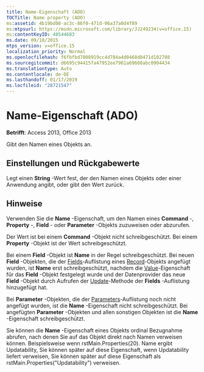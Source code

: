 ```yaml
---
title: Name-Eigenschaft (ADO)
TOCTitle: Name property (ADO)
ms:assetid: 4b19bd08-ac3c-86f0-471d-06a37a0d4f89
ms:mtpsurl: https://msdn.microsoft.com/library/JJ249234(v=office.15)
ms:contentKeyID: 48544683
ms.date: 09/18/2015
mtps_version: v=office.15
localization_priority: Normal
ms.openlocfilehash: f6fbfbd7008919cc4d784a4d0468d8471d102708
ms.sourcegitcommit: d6695c94415fa47952ee7961a69660abc0904434
ms.translationtype: Auto
ms.contentlocale: de-DE
ms.lasthandoff: 01/17/2019
ms.locfileid: "28721547"
---
```

# <a name="name-property-ado"></a>Name-Eigenschaft (ADO)


**Betrifft**: Access 2013, Office 2013

Gibt den Namen eines Objekts an.

## <a name="settings-and-return-values"></a>Einstellungen und Rückgabewerte

Legt einen **String** -Wert fest, der den Namen eines Objekts oder einer Anwendung angibt, oder gibt den Wert zurück.

## <a name="remarks"></a>Hinweise

Verwenden Sie die **Name** -Eigenschaft, um den Namen eines **Command** -, **Property** -, **Field** - oder **Parameter** -Objekts zuzuweisen oder abzurufen.

Der Wert ist bei einem **Command** -Objekt nicht schreibgeschützt. Bei einem **Property** -Objekt ist der Wert schreibgeschützt.

Bei einem **Field** -Objekt ist **Name** in der Regel schreibgeschützt. Bei neuen **Field** -Objekten, die der [Fields](fields-collection-ado.md)-Auflistung eines [Record](record-object-ado.md)-Objekts angefügt wurden, ist **Name** erst schreibgeschützt, nachdem die [Value](value-property-ado.md)-Eigenschaft für das **Field** -Objekt festgelegt wurde und der Datenprovider das neue **Field** -Objekt durch Aufrufen der [Update](update-method-ado.md)-Methode der **Fields** -Auflistung hinzugefügt hat.

Bei **Parameter** -Objekten, die der [Parameters](parameters-collection-ado.md)-Auflistung noch nicht angefügt wurden, ist die **Name** -Eigenschaft nicht schreibgeschützt. Bei angefügten **Parameter** -Objekten und allen sonstigen Objekten ist die **Name** -Eigenschaft schreibgeschützt.

Sie können die **Name** -Eigenschaft eines Objekts ordinal Bezugnahme abrufen, nach denen Sie auf das Objekt direkt nach Namen verweisen können. Beispielsweise wenn rstMain.Properties(20). Name ergibt Updatability, Sie können später auf diese Eigenschaft, wenn Updatability liefert verweisen, Sie können später auf diese Eigenschaft als rstMain.Properties("Updatability") verweisen.

